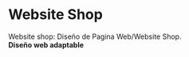 <h1>Website Shop</h1>
<p>
   Website shop: Diseño de Pagina Web/Website Shop.
   <br> <strong> Diseño web adaptable </strong>
</p>
<br>
